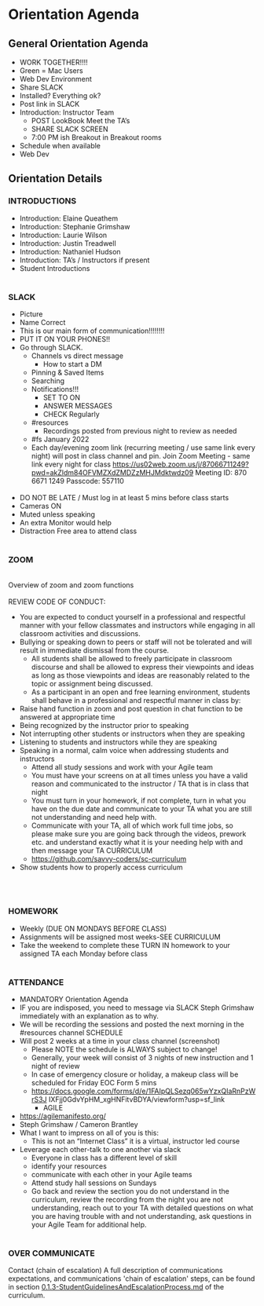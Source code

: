 # Orientation Agenda

## General Orientation Agenda
-  WORK TOGETHER!!!!
-  Green = Mac Users
-  Web Dev Environment
-  Share SLACK
-  Installed? Everything ok?
-  Post link in SLACK
-  Introduction: Instructor Team
    -  POST LookBook Meet the TA’s
    -  SHARE SLACK SCREEN
    -  7:00 PM ish Breakout in Breakout rooms
-  Schedule when available
-  Web Dev

## Orientation Details
### INTRODUCTIONS <br>
-  Introduction: Elaine Queathem
-  Introduction: Stephanie Grimshaw
-  Introduction: Laurie Wilson
-  Introduction: Justin Treadwell
-  Introduction: Nathaniel Hudson
-  Introduction: TA’s / Instructors if present
-  Student Introductions <br><br>
### SLACK
-  Picture
-  Name Correct
-  This is our main form of communication!!!!!!!!
-  PUT IT ON YOUR PHONES!!
-  Go through SLACK.
   -  Channels vs direct message
      -  How to start a DM
   -  Pinning & Saved Items
   -  Searching
   -  Notifications!!!
      -  SET TO ON
      -  ANSWER MESSAGES
      -  CHECK Regularly
   -  #resources
      -  Recordings posted from previous night to review as needed
   -  #fs January 2022
   -  Each day/evening zoom link (recurring meeting / use same link every
night) will post in class channel and pin.
Join Zoom Meeting - same link every night for class
https://us02web.zoom.us/j/87066711249?pwd=akZldm84OFVMZXdZMDZzMHJMdktwdz09
Meeting ID: 870 6671 1249
Passcode: 557110
<br><br>
-  DO NOT BE LATE / Must log in at least 5 mins before class starts
-  Cameras ON
-  Muted unless speaking
-  An extra Monitor would help
-  Distraction Free area to attend class
<br><br>
### ZOOM
<br>
Overview of zoom and zoom functions<br><br>
REVIEW CODE OF CONDUCT:<br>

- You are expected to conduct yourself in a professional and respectful manner with your
fellow classmates and instructors while engaging in all classroom activities and
discussions.
-  Bullying or speaking down to peers or staff will not be tolerated and will result in
immediate dismissal from the course.
      -  All students shall be allowed to freely participate in classroom discourse and shall be
allowed to express their viewpoints and ideas as long as those viewpoints and ideas are
reasonably related to the topic or assignment being discussed.
      -  As a participant in an open and free learning environment, students shall behave in a
professional and respectful manner in class by:
-  Raise hand function in zoom and post question in chat function to be
answered at appropriate time
-  Being recognized by the instructor prior to speaking
-  Not interrupting other students or instructors when they are speaking
-  Listening to students and instructors while they are speaking
-  Speaking in a normal, calm voice when addressing students and instructors
      -  Attend all study sessions and work with your Agile team
      -  You must have your screens on at all times unless you have a valid reason
and communicated to the instructor / TA that is in class that night
      -  You must turn in your homework, if not complete, turn in what you have on
the due date and communicate to your TA what you are still not
understanding and need help with.
      -  Communicate with your TA, all of which work full time jobs, so please make
sure you are going back through the videos, prework etc. and understand
exactly what it is your needing help with and then message your TA
CURRICULUM
      -  https://github.com/savvy-coders/sc-curriculum
-  Show students how to properly access curriculum

<br><br>

### HOMEWORK

- Weekly (DUE ON MONDAYS BEFORE CLASS)<br>
- Assignments will be assigned most weeks-SEE CURRICULUM<br>
- Take the weekend to complete these
TURN IN homework to your assigned TA each Monday before class<br><br>

### ATTENDANCE
-  MANDATORY
Orientation Agenda
-  IF you are indisposed, you need to message via SLACK Steph Grimshaw
immediately with an explanation as to why.
-  We will be recording the sessions and posted the next morning in the #resources
channel
SCHEDULE
-  Will post 2 weeks at a time in your class channel (screenshot)
   -  Please NOTE the schedule is ALWAYS subject to change!
   -  Generally, your week will consist of 3 nights of new instruction and 1 night
of review
   -  In case of emergency closure or holiday, a makeup class will be
scheduled for Friday
EOC Form 5 mins
   -  https://docs.google.com/forms/d/e/1FAIpQLSezq065wYzxQIaRnPzWrS3J
IXFjj0GdvYpHM_xgHNFitvBDYA/viewform?usp=sf_link
      -  AGILE
-  https://agilemanifesto.org/
-  Steph Grimshaw / Cameron Brantley
-  What I want to impress on all of you is this:
    - This is not an “Internet Class” it is a virtual, instructor led course
-  Leverage each other-talk to one another via slack
   -  Everyone in class has a different level of skill
   -  identify your resources
   -  communicate with each other in your Agile teams
   -  Attend study hall sessions on Sundays
   -  Go back and review the section you do not understand in the curriculum,
review the recording from the night you are not understanding, reach out
to your TA with detailed questions on what you are having trouble with
and not understanding, ask questions in your Agile Team for additional
help.<br><br>
### OVER COMMUNICATE
Contact (chain of escalation)
A full description of communications expectations, and communications 'chain of escalation' steps, can be found in section [0.1.3-StudentGuidelinesAndEscalationProcess.md](./0.1.3-StudentGuidelinesAndEscalationProcess.md) of the curriculum.
